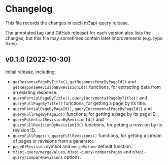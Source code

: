 # Changelog

This file records the changes in each m3api-query release.

The annotated tag (and GitHub release) for each version also lists the changes,
but this file may sometimes contain later improvements (e.g. typo fixes).

## v0.1.0 (2022-10-30)

Initial release, including:

- `getResponsePageByTitle()`,
  `getResponsePageByPageId()` and
  `getResponseRevisionByRevisionId()` functions,
  for extracting data from an existing response.
- `queryPartialPageByTitle()`,
  `queryIncrementalPageByTitle()` and
  `queryFullPageByTitle()` functions,
  for getting a page by its title.
- `queryPartialPageByPageId()`,
  `queryIncrementalPageByPageId()` and
  `queryFullPageByPageId()` functions,
  for getting a page by its page ID.
- `queryPotentialRevisionByRevisionId()` and
  `queryFullRevisionByRevisionId()` functions,
  for getting a revision by its revision ID.
- `queryFullPages()`,
  `queryFullRevisions()` functions,
  for getting a stream of pages or revisions from a generator.
- `pageOfRevision` symbol and `mergeValues` default function.
- `m3api-query/mergeValues`,
  `m3api-query/comparePages` and
  `m3api-query/compareRevisions` options.
